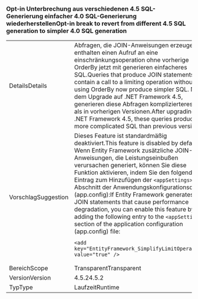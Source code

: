 ### <a name="opt-in-break-to-revert-from-different-45-sql-generation-to-simpler-40-sql-generation"></a><span data-ttu-id="c3a4f-101">Opt-in Unterbrechung aus verschiedenen 4.5 SQL-Generierung einfacher 4.0 SQL-Generierung wiederherstellen</span><span class="sxs-lookup"><span data-stu-id="c3a4f-101">Opt-in break to revert from different 4.5 SQL generation to simpler 4.0 SQL generation</span></span>

|   |   |
|---|---|
|<span data-ttu-id="c3a4f-102">Details</span><span class="sxs-lookup"><span data-stu-id="c3a4f-102">Details</span></span>|<span data-ttu-id="c3a4f-103">Abfragen, die JOIN-Anweisungen erzeugen und enthalten einen Aufruf an eine einschränkungsoperation ohne vorherige OrderBy jetzt mit generieren einfacheres SQL.</span><span class="sxs-lookup"><span data-stu-id="c3a4f-103">Queries that produce JOIN statements and contain a call to a limiting operation without first using OrderBy now produce simpler SQL.</span></span> <span data-ttu-id="c3a4f-104">Nach dem Upgrade auf .NET Framework 4.5, generieren diese Abfragen komplizierteres SQL als in vorherigen Versionen.</span><span class="sxs-lookup"><span data-stu-id="c3a4f-104">After upgrading to .NET Framework 4.5, these queries produced more complicated SQL than previous versions.</span></span>|
|<span data-ttu-id="c3a4f-105">Vorschlag</span><span class="sxs-lookup"><span data-stu-id="c3a4f-105">Suggestion</span></span>|<span data-ttu-id="c3a4f-106">Dieses Feature ist standardmäßig deaktiviert.</span><span class="sxs-lookup"><span data-stu-id="c3a4f-106">This feature is disabled by default.</span></span> <span data-ttu-id="c3a4f-107">Wenn Entity Framework zusätzliche JOIN-Anweisungen, die Leistungseinbußen verursachen generiert, können Sie diese Funktion aktivieren, indem Sie den folgenden Eintrag zum Hinzufügen der <code>&lt;appSettings&gt;</code> Abschnitt der Anwendungskonfigurationsdatei (app.config):</span><span class="sxs-lookup"><span data-stu-id="c3a4f-107">If Entity Framework generates extra JOIN statements that cause performance degradation, you can enable this feature by adding the following entry to the <code>&lt;appSettings&gt;</code> section of the application configuration (app.config) file:</span></span><pre><code class="language-xml">&lt;add key=&quot;EntityFramework_SimplifyLimitOperations&quot; value=&quot;true&quot; /&gt;&#13;&#10;</code></pre>|
|<span data-ttu-id="c3a4f-108">Bereich</span><span class="sxs-lookup"><span data-stu-id="c3a4f-108">Scope</span></span>|<span data-ttu-id="c3a4f-109">Transparent</span><span class="sxs-lookup"><span data-stu-id="c3a4f-109">Transparent</span></span>|
|<span data-ttu-id="c3a4f-110">Version</span><span class="sxs-lookup"><span data-stu-id="c3a4f-110">Version</span></span>|<span data-ttu-id="c3a4f-111">4.5.2</span><span class="sxs-lookup"><span data-stu-id="c3a4f-111">4.5.2</span></span>|
|<span data-ttu-id="c3a4f-112">Typ</span><span class="sxs-lookup"><span data-stu-id="c3a4f-112">Type</span></span>|<span data-ttu-id="c3a4f-113">Laufzeit</span><span class="sxs-lookup"><span data-stu-id="c3a4f-113">Runtime</span></span>|

